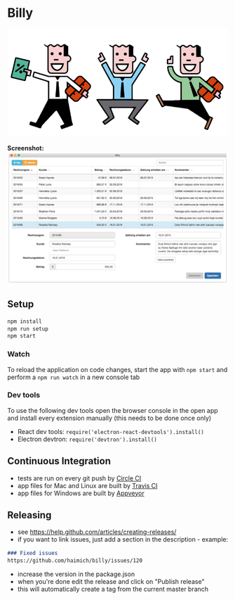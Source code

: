 # Billy

![billy](concept/accountants.png)

**Screenshot:** ![screenshot](concept/screenshot.png)

## Setup

```bash
npm install
npm run setup
npm start
```

### Watch
To reload the application on code changes, start the app with `npm start` and perform a `npm run watch` in a new console tab

### Dev tools
To use the following dev tools open the browser console in the open app and install every extension manually (this needs to be done once only)

* React dev tools: `require('electron-react-devtools').install()`
* Electron devtron: `require('devtron').install()`

## Continuous Integration
* tests are run on every git push by [Circle CI](https://circleci.com/gh/haimich/billy)
* app files for Mac and Linux are built by [Travis CI](https://travis-ci.org/haimich/billy)
* app files for Windows are built by [Appveyor](https://ci.appveyor.com/project/haimich/billy)

## Releasing
* see https://help.github.com/articles/creating-releases/
* if you want to link issues, just add a section in the description - example:

```markdown
### Fixed issues
https://github.com/haimich/billy/issues/120
```

* increase the version in the package.json
* when you're done edit the release and click on "Publish release"
* this will automatically create a tag from the current master branch